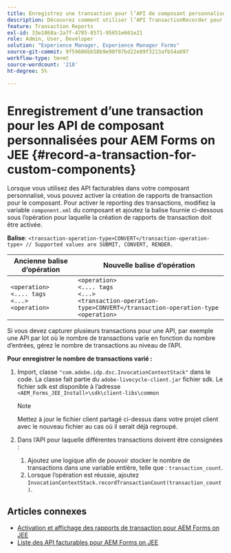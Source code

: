 ```yaml
---
title: Enregistrez une transaction pour l’API de composant personnalisé pour AEM Forms on JEE.
description: Découvrez comment utiliser l’API TransactionRecorder pour enregistrer les transactions pour le composant personnalisé.
feature: Transaction Reports
exl-id: 33e1868a-2a7f-4785-8571-95651e661e21
role: Admin, User, Developer
solution: "Experience Manager, Experience Manager Forms"
source-git-commit: 9f59606bb58b9e90f07bd22e89f3213afb54a697
workflow-type: tm+mt
source-wordcount: '218'
ht-degree: 5%

---
```


# Enregistrement d’une transaction pour les API de composant personnalisées pour AEM Forms on JEE {#record-a-transaction-for-custom-components}

Lorsque vous utilisez des API facturables dans votre composant personnalisé, vous pouvez activer la création de rapports de transaction pour le composant. Pour activer le reporting des transactions, modifiez la variable `component.xml` du composant et ajoutez la balise fournie ci-dessous sous l’opération pour laquelle la création de rapports de transaction doit être activée.

**Balise**: `<transaction-operation-type>CONVERT</transaction-operation-type> // Supported values are SUBMIT, CONVERT, RENDER.`

| Ancienne balise d’opération | Nouvelle balise d’opération |
| ----------- | ----------- |
| `<operation>`<br> `<.... tags`<br>`<...>`<br>`<operation>` | `<operation>`<br> `<.... tags`<br>`<...>`<br>`<transaction-operation-type>CONVERT</transaction-operation-type`<br>`<operation>` |

Si vous devez capturer plusieurs transactions pour une API, par exemple une API par lot où le nombre de transactions varie en fonction du nombre d’entrées, gérez le nombre de transactions au niveau de l’API.

**Pour enregistrer le nombre de transactions varié :**

1. Import, classe `"com.adobe.idp.dsc.InvocationContextStack"` dans le code. La classe fait partie du `adobe-livecycle-client.jar` fichier sdk. Le fichier sdk est disponible à l’adresse `<AEM_Forms_JEE_Install>\sdk\client-libs\common`

   >[!NOTE]
   > Mettez à jour le fichier client partagé ci-dessus dans votre projet client avec le nouveau fichier au cas où il serait déjà regroupé.

1. Dans l’API pour laquelle différentes transactions doivent être consignées :
   1. Ajoutez une logique afin de pouvoir stocker le nombre de transactions dans une variable entière, telle que : `transaction_count`.
   1. Lorsque l’opération est réussie, ajoutez `InvocationContextStack.recordTransactionCount(transaction_count)`.

<!--For example, you can set count for your custom component by importing class `"com.adobe.idp.dsc.InvocationContextStack"` in the code available at `adobe-livecycle-client.jar`  and determine the transaction count basis API input/result and add (In this case we add count is equal to 3):
`InvocationContextStack.recordTransactionCount(<count>).` to 
`InvocationContextStack.recordTransactionCount(3)`.-->

## Articles connexes

* [Activation et affichage des rapports de transaction pour AEM Forms on JEE](/help/forms/using/transaction-report-overview-jee.md)
* [Liste des API facturables pour AEM Forms on JEE](/help/forms/using/transaction-reports-billable-apis-jee.md)
